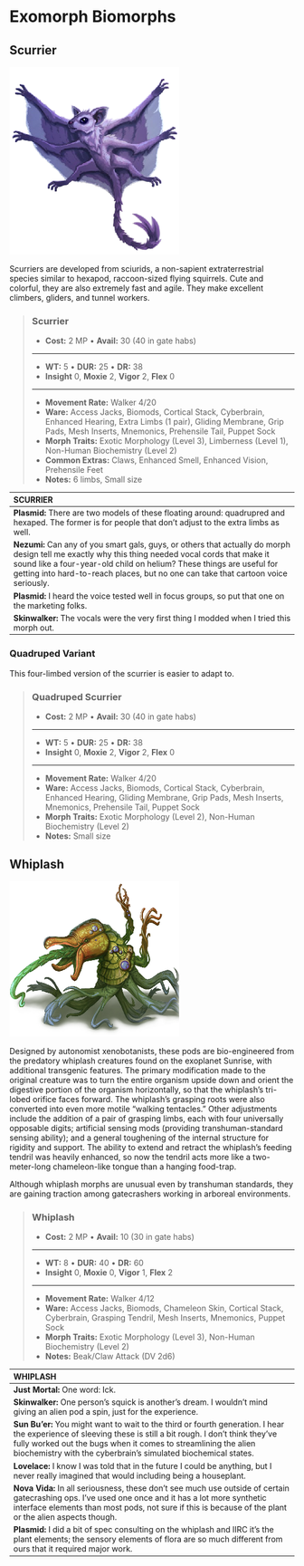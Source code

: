 # Exomorph Biomorphs

<div class=morph-images>

## Scurrier

![Scurrier](./PNG/scurrier.png)

Scurriers are developed from sciurids, a non-sapient extraterrestrial species similar to hexapod, raccoon-sized flying squirrels. Cute and colorful, they are also extremely fast and agile. They make excellent climbers, gliders, and tunnel workers.

<blockquote class="indent stat-list">

### Scurrier

- **Cost:** 2&nbsp;MP • **Avail:** 30 (40 in gate habs)

---

- **WT:** 5 • **DUR:** 25 • **DR:** 38
- **Insight** 0, **Moxie** 2, **Vigor** 2, **Flex** 0

---

- **Movement Rate:** Walker 4/20
- **Ware:** Access Jacks, Biomods, Cortical Stack, Cyberbrain, Enhanced Hearing, Extra Limbs (1 pair), Gliding Membrane, Grip Pads, Mesh Inserts, Mnemonics, Prehensile Tail, Puppet Sock
- **Morph Traits:** Exotic Morphology (Level 3), Limberness (Level 1), Non-Human Biochemistry (Level 2)
- **Common Extras:** Claws, Enhanced Smell, Enhanced Vision, Prehensile Feet
- **Notes:** 6 limbs, Small size

</blockquote>

| **SCURRIER**                                                                                                                                                                                                                                                                                                     |
| :--------------------------------------------------------------------------------------------------------------------------------------------------------------------------------------------------------------------------------------------------------------------------------------------------------------- |
| **Plasmid:** There are two models of these floating around: quadrupred and hexaped. The former is for people that don’t adjust to the extra limbs as well.                                                                                                                                                       |
| **Nezumi:** Can any of you smart gals, guys, or others that actually do morph design tell me exactly why this thing needed vocal cords that make it sound like a four-year-old child on helium? These things are useful for getting into hard-to-reach places, but no one can take that cartoon voice seriously. |
| **Plasmid:** I heard the voice tested well in focus groups, so put that one on the marketing folks.                                                                                                                                                                                                              |
| **Skinwalker:** The vocals were the very first thing I modded when I tried this morph out.                                                                                                                                                                                                                       |

### Quadruped Variant

This four-limbed version of the scurrier is easier to adapt to.

<blockquote class="indent stat-list">

### Quadruped Scurrier

- **Cost:** 2&nbsp;MP • **Avail:** 30 (40 in gate habs)

---

- **WT:** 5 • **DUR:** 25 • **DR:** 38
- **Insight** 0, **Moxie** 2, **Vigor** 2, **Flex** 0

---

- **Movement Rate:** Walker 4/20
- **Ware:** Access Jacks, Biomods, Cortical Stack, Cyberbrain, Enhanced Hearing, Gliding Membrane, Grip Pads, Mesh Inserts, Mnemonics, Prehensile Tail, Puppet Sock
- **Morph Traits:** Exotic Morphology (Level 2), Non-Human Biochemistry (Level 2)
- **Notes:** Small size

</blockquote>

## Whiplash

![Whiplash](./PNG/whiplash.png)

Designed by autonomist xenobotanists, these pods are bio-engineered from the predatory whiplash creatures found on the exoplanet Sunrise, with additional transgenic features. The primary modification made to the original creature was to turn the entire organism upside down and orient the digestive portion of the organism horizontally, so that the whiplash’s tri-lobed orifice faces forward. The whiplash’s grasping roots were also converted into even more motile “walking tentacles.” Other adjustments include the addition of a pair of grasping limbs, each with four universally opposable digits; artificial sensing mods (providing transhuman-standard sensing ability); and a general toughening of the internal structure for rigidity and support. The ability to extend and retract the whiplash’s feeding tendril was heavily enhanced, so now the tendril acts more like a two-meter-long chameleon-like tongue than a hanging food-trap.

Although whiplash morphs are unusual even by transhuman standards, they are gaining traction among gatecrashers working in arboreal environments.

<blockquote class="indent stat-list">

### Whiplash

- **Cost:** 2&nbsp;MP • **Avail:** 10 (30 in gate habs)

---

- **WT:** 8 • **DUR:** 40 • **DR:** 60
- **Insight** 0, **Moxie** 0, **Vigor** 1, **Flex** 2

---

- **Movement Rate:** Walker 4/12
- **Ware:** Access Jacks, Biomods, Chameleon Skin, Cortical Stack, Cyberbrain, Grasping Tendril, Mesh Inserts, Mnemonics, Puppet Sock
- **Morph Traits:** Exotic Morphology (Level 3), Non-Human Biochemistry (Level 2)
- **Notes:** Beak/Claw Attack (DV 2d6)

</blockquote>

| **WHIPLASH**                                                                                                                                                                                                                                                                                    |
| :---------------------------------------------------------------------------------------------------------------------------------------------------------------------------------------------------------------------------------------------------------------------------------------------- |
| **Just Mortal:** One word: Ick.                                                                                                                                                                                                                                                                 |
| **Skinwalker:** One person’s squick is another’s dream. I wouldn’t mind giving an alien pod a spin, just for the experience.                                                                                                                                                                    |
| **Sun Bu’er:** You might want to wait to the third or fourth generation. I hear the experience of sleeving these is still a bit rough. I don’t think they’ve fully worked out the bugs when it comes to streamlining the alien biochemistry with the cyberbrain’s simulated biochemical states. |
| **Lovelace:** I know I was told that in the future I could be anything, but I never really imagined that would including being a houseplant.                                                                                                                                                    |
| **Nova Vida:** In all seriousness, these don’t see much use outside of certain gatecrashing ops. I’ve used one once and it has a lot more synthetic interface elements than most pods, not sure if this is because of the plant or the alien aspects though.                                    |
| **Plasmid:** I did a bit of spec consulting on the whiplash and IIRC it’s the plant elements; the sensory elements of flora are so much different from ours that it required major work.                                                                                                        |

</div>
